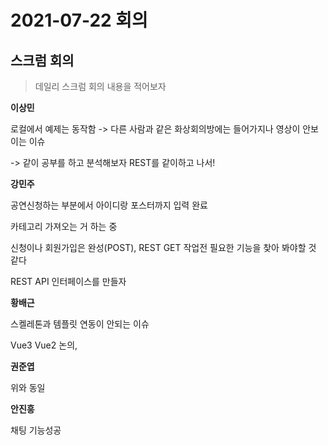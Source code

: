 # 2021-07-22 회의

## 스크럼 회의

> 데일리 스크럼 회의 내용을 적어보자

**이상민**  

로컬에서 예제는 동작함 -> 다른 사람과 같은 화상회의방에는 들어가지나 영상이 안보이는 이슈

-> 같이 공부를 하고 분석해보자 REST를 같이하고 나서!



**강민주**

공연신청하는 부분에서 아이디랑 포스터까지 입력 완료

카테고리 가져오는 거 하는 중

신청이나 회원가입은 완성(POST), REST GET 작업전 필요한 기능을 찾아 봐야할 것 같다

REST API 인터페이스를 만들자



**황배근**

스켈레톤과 템플릿 연동이 안되는 이슈

Vue3 Vue2 논의,



**권준엽**

위와 동일



**안진흥**

채팅 기능성공




